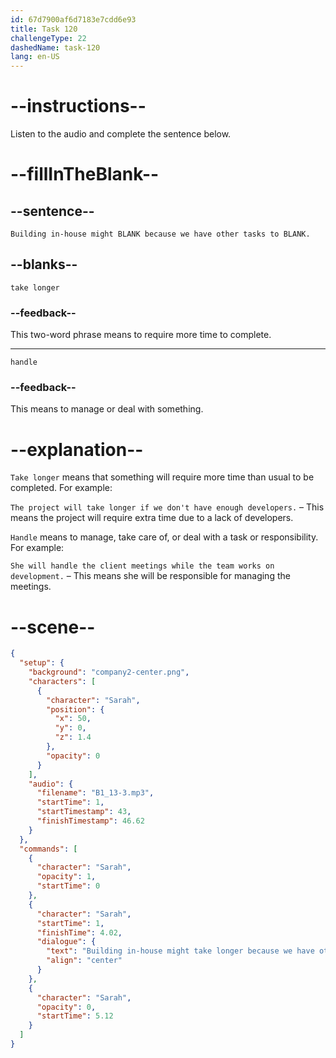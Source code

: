 ```yaml
---
id: 67d7900af6d7183e7cdd6e93
title: Task 120
challengeType: 22
dashedName: task-120
lang: en-US
---
```


<!-- (Audio) Sarah: Building in-house might take longer because we have other tasks to handle. -->

# --instructions--

Listen to the audio and complete the sentence below.

# --fillInTheBlank--

## --sentence--

`Building in-house might BLANK because we have other tasks to BLANK.`

## --blanks--

`take longer`

### --feedback--

This two-word phrase means to require more time to complete.  

---

`handle`

### --feedback--

This means to manage or deal with something.  

# --explanation--

`Take longer` means that something will require more time than usual to be completed. For example:

`The project will take longer if we don't have enough developers.` – This means the project will require extra time due to a lack of developers.  

`Handle` means to manage, take care of, or deal with a task or responsibility. For example:

`She will handle the client meetings while the team works on development.` – This means she will be responsible for managing the meetings.  

# --scene--

```json
{
  "setup": {
    "background": "company2-center.png",
    "characters": [
      {
        "character": "Sarah",
        "position": {
          "x": 50,
          "y": 0,
          "z": 1.4
        },
        "opacity": 0
      }
    ],
    "audio": {
      "filename": "B1_13-3.mp3",
      "startTime": 1,
      "startTimestamp": 43,
      "finishTimestamp": 46.62
    }
  },
  "commands": [
    {
      "character": "Sarah",
      "opacity": 1,
      "startTime": 0
    },
    {
      "character": "Sarah",
      "startTime": 1,
      "finishTime": 4.02,
      "dialogue": {
        "text": "Building in-house might take longer because we have other tasks to handle.",
        "align": "center"
      }
    },
    {
      "character": "Sarah",
      "opacity": 0,
      "startTime": 5.12
    }
  ]
}
```
